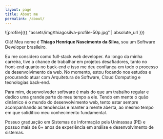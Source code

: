 ```yaml
---
layout: page
title: About me
permalink: /about/
---
```


<!--- (<img align="center" src="https://github.com/thiagosilva95/thiagosilva95.github.io/blob/master/assets/img/thiagosilva95-profile.jpg" width="150"> -->

![profile]({{ "assets/img/thiagosilva-profile-50p.jpg" | absolute_url }})
 
Olá! Meu nome é **Thiago Henrique Nascimento da Silva**, sou um Software Developer brasileiro.

Eu me considero como full-stack web developer. Ao longo da minha carreira, tive a chance de trabalhar em projetos desafiadores, tanto no front-end quanto no back-end e isso me deu confiança em todo o processo de desenvolvimento da web. No momento, estou focando nos estudos e procurando atuar com Arquitetura de Software, Cloud Computing e tecnologias back-end.

Para mim, desenvolveder software é mais do que um trabalho regular e dedico uma grande parte do meu tempo a ele. Tendo em mente o quão dinâmico é o mundo do desenvolvimento web, tento estar sempre acompanhando as tendências e manter a mente aberta, ao mesmo tempo em que solidifico meu conhecimento fundamental.

Possuo graduação em Sistemas de Informação pela Uninassau (PE) e possuo mais de 6+ anos de experiência em análise e desenvolvimento de sistemas.
